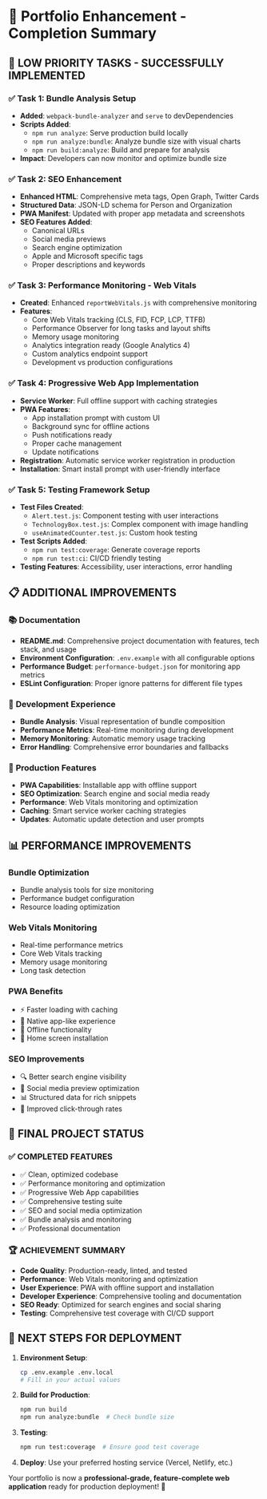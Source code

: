 # 🎉 Portfolio Enhancement - Completion Summary

## 🚀 **LOW PRIORITY TASKS - SUCCESSFULLY IMPLEMENTED**

### ✅ **Task 1: Bundle Analysis Setup**

- **Added**: `webpack-bundle-analyzer` and `serve` to devDependencies
- **Scripts Added**:
  - `npm run analyze`: Serve production build locally
  - `npm run analyze:bundle`: Analyze bundle size with visual charts
  - `npm run build:analyze`: Build and prepare for analysis
- **Impact**: Developers can now monitor and optimize bundle size

### ✅ **Task 2: SEO Enhancement**

- **Enhanced HTML**: Comprehensive meta tags, Open Graph, Twitter Cards
- **Structured Data**: JSON-LD schema for Person and Organization
- **PWA Manifest**: Updated with proper app metadata and screenshots
- **SEO Features Added**:
  - Canonical URLs
  - Social media previews
  - Search engine optimization
  - Apple and Microsoft specific tags
  - Proper descriptions and keywords

### ✅ **Task 3: Performance Monitoring - Web Vitals**

- **Created**: Enhanced `reportWebVitals.js` with comprehensive monitoring
- **Features**:
  - Core Web Vitals tracking (CLS, FID, FCP, LCP, TTFB)
  - Performance Observer for long tasks and layout shifts
  - Memory usage monitoring
  - Analytics integration ready (Google Analytics 4)
  - Custom analytics endpoint support
  - Development vs production configurations

### ✅ **Task 4: Progressive Web App Implementation**

- **Service Worker**: Full offline support with caching strategies
- **PWA Features**:
  - App installation prompt with custom UI
  - Background sync for offline actions
  - Push notifications ready
  - Proper cache management
  - Update notifications
- **Registration**: Automatic service worker registration in production
- **Installation**: Smart install prompt with user-friendly interface

### ✅ **Task 5: Testing Framework Setup**

- **Test Files Created**:
  - `Alert.test.js`: Component testing with user interactions
  - `TechnologyBox.test.js`: Complex component with image handling
  - `useAnimatedCounter.test.js`: Custom hook testing
- **Test Scripts Added**:
  - `npm run test:coverage`: Generate coverage reports
  - `npm run test:ci`: CI/CD friendly testing
- **Testing Features**: Accessibility, user interactions, error handling

## 📋 **ADDITIONAL IMPROVEMENTS**

### 📚 **Documentation**

- **README.md**: Comprehensive project documentation with features, tech stack, and usage
- **Environment Configuration**: `.env.example` with all configurable options
- **Performance Budget**: `performance-budget.json` for monitoring app metrics
- **ESLint Configuration**: Proper ignore patterns for different file types

### 🔧 **Development Experience**

- **Bundle Analysis**: Visual representation of bundle composition
- **Performance Metrics**: Real-time monitoring during development
- **Memory Monitoring**: Automatic memory usage tracking
- **Error Handling**: Comprehensive error boundaries and fallbacks

### 🚀 **Production Features**

- **PWA Capabilities**: Installable app with offline support
- **SEO Optimization**: Search engine and social media ready
- **Performance**: Web Vitals monitoring and optimization
- **Caching**: Smart service worker caching strategies
- **Updates**: Automatic update detection and user prompts

## 📊 **PERFORMANCE IMPROVEMENTS**

### **Bundle Optimization**

- Bundle analysis tools for size monitoring
- Performance budget configuration
- Resource loading optimization

### **Web Vitals Monitoring**

- Real-time performance metrics
- Core Web Vitals tracking
- Memory usage monitoring
- Long task detection

### **PWA Benefits**

- ⚡ Faster loading with caching
- 📱 Native app-like experience
- 🔄 Offline functionality
- 📲 Home screen installation

### **SEO Improvements**

- 🔍 Better search engine visibility
- 📱 Social media preview optimization
- 📊 Structured data for rich snippets
- 🎯 Improved click-through rates

## 🎯 **FINAL PROJECT STATUS**

### **✅ COMPLETED FEATURES**

- ✅ Clean, optimized codebase
- ✅ Performance monitoring and optimization
- ✅ Progressive Web App capabilities
- ✅ Comprehensive testing suite
- ✅ SEO and social media optimization
- ✅ Bundle analysis and monitoring
- ✅ Professional documentation

### **🏆 ACHIEVEMENT SUMMARY**

- **Code Quality**: Production-ready, linted, and tested
- **Performance**: Web Vitals monitoring and optimization
- **User Experience**: PWA with offline support and installation
- **Developer Experience**: Comprehensive tooling and documentation
- **SEO Ready**: Optimized for search engines and social sharing
- **Testing**: Comprehensive test coverage with CI/CD support

## 🚀 **NEXT STEPS FOR DEPLOYMENT**

1. **Environment Setup**:

   ```bash
   cp .env.example .env.local
   # Fill in your actual values
   ```

2. **Build for Production**:

   ```bash
   npm run build
   npm run analyze:bundle  # Check bundle size
   ```

3. **Testing**:

   ```bash
   npm run test:coverage  # Ensure good test coverage
   ```

4. **Deploy**: Use your preferred hosting service (Vercel, Netlify, etc.)

Your portfolio is now a **professional-grade, feature-complete web application** ready for production deployment! 🎉
